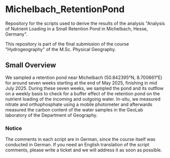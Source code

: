 # Michelbach_RetentionPond
Repository for the scripts used to derive the results of the analysis "Analysis of Nutrient Loading in a Small Retention Pond in Michelbach, Hesse, Germany".

This repository is part of the final submission of the course "Hydrogeography" of the M.Sc. Physical Geography. 


## Small Overview
We sampled a retention pond near Michelbach (50.842395°N, 8.700661°E) for around seven weeks starting at the end of May 2025, finishing in mid July 2025. During these seven weeks, we sampled the pond and its outflow on a weekly basis to check for a buffer effect of the retention pond on the nutrient loading of the incoming and outgoing water. In-situ, we measured nitrate and orthophosphate using a mobile photometer and afterwards measured the carbon content of the water samples in the GeoLab laboratory of the Department of Geography. 

### Notice
The comments in each script are in German, since the course itself was conducted in German. If you need an English translation of the script comments, please write a ticket and we will address it as soon as possible. 
